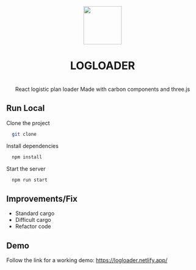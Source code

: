 <div align="center">
 
<img src="https://user-images.githubusercontent.com/37899490/149413923-cb1315de-6046-4763-af97-e8a601e4349b.png" height="100" width="100"/>


 <h1>LOGLOADER</h1><br/>  
React logistic plan loader Made with carbon components and three.js<br>


</div>

## Run Local

Clone the project

```bash
  git clone
```

Install dependencies

```bash
  npm install
```

Start the server

```bash
  npm run start
```

## Improvements/Fix
  - Standard cargo<br>
  - Difficult cargo<br>
  - Refactor code<br>

## Demo

Follow the link for a working demo: https://logloader.netlify.app/



